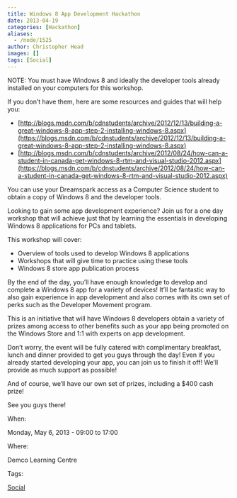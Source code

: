 ```yaml
---
title: Windows 8 App Development Hackathon
date: 2013-04-19
categories: [Hackathon]
aliases:
  - /node/1525
author: Christopher Head
images: []
tags: [Social]
---
```


NOTE: You must have Windows 8 and ideally the developer tools already installed on your computers for this workshop.

If you don’t have them, here are some resources and guides that will help you:

- [http://blogs.msdn.com/b/cdnstudents/archive/2012/12/13/building-a-great-windows-8-app-step-2-installing-windows-8.aspx](https://blogs.msdn.com/b/cdnstudents/archive/2012/12/13/building-a-great-windows-8-app-step-2-installing-windows-8.aspx)
- [http://blogs.msdn.com/b/cdnstudents/archive/2012/08/24/how-can-a-student-in-canada-get-windows-8-rtm-and-visual-studio-2012.aspx](https://blogs.msdn.com/b/cdnstudents/archive/2012/08/24/how-can-a-student-in-canada-get-windows-8-rtm-and-visual-studio-2012.aspx)

You can use your Dreamspark access as a Computer Science student to obtain a copy of Windows 8 and the developer tools.

Looking to gain some app development experience? Join us for a one day workshop that will achieve just that by learning the essentials in developing Windows 8 applications for PCs and tablets.

This workshop will cover:

- Overview of tools used to develop Windows 8 applications
- Workshops that will give time to practice using these tools
- Windows 8 store app publication process

By the end of the day, you’ll have enough knowledge to develop and complete a Windows 8 app for a variety of devices! It’ll be fantastic way to also gain experience in app development and also comes with its own set of perks such as the Developer Movement program.

This is an initiative that will have Windows 8 developers obtain a variety of prizes among access to other benefits such as your app being promoted on the Windows Store and 1:1 with experts on app development.

Don’t worry, the event will be fully catered with complimentary breakfast, lunch and dinner provided to get you guys through the day! Even if you already started developing your app, you can join us to finish it off! We’ll provide as much support as possible!

And of course, we’ll have our own set of prizes, including a $400 cash prize!

See you guys there!

When:

Monday, May 6, 2013 - 09:00 to 17:00

Where:

Demco Learning Centre

Tags:

[Social](/social)
